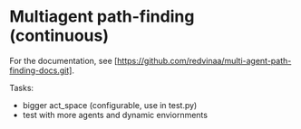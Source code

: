 # Multiagent path-finding (continuous)

For the documentation, see [https://github.com/redvinaa/multi-agent-path-finding-docs.git].

Tasks:
 - bigger act_space (configurable, use in test.py)
 - test with more agents and dynamic enviornments
